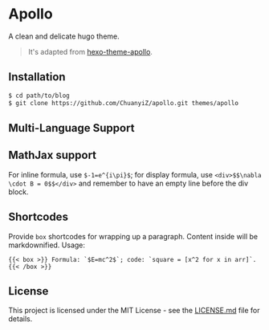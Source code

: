 # Apollo

A clean and delicate hugo theme.

> It's adapted from [hexo-theme-apollo](https://github.com/pinggod/hexo-theme-apollo/).

## Installation
```bash
$ cd path/to/blog
$ git clone https://github.com/ChuanyiZ/apollo.git themes/apollo
```

## Multi-Language Support

## MathJax support
For inline formula, use ``$-1=e^{i\pi}$``; for display formula, use `<div>$$\nabla \cdot B = 0$$</div>` and remember to have an empty line before the div block.

## Shortcodes
Provide `box` shortcodes for wrapping up a paragraph. Content inside will be markdownified. Usage:
```
{{< box >}} Formula: `$E=mc^2$`; code: `square = [x^2 for x in arr]`.{{< /box >}}
```

## License
This project is licensed under the MIT License - see the [LICENSE.md](LICENSE.md) file for details.